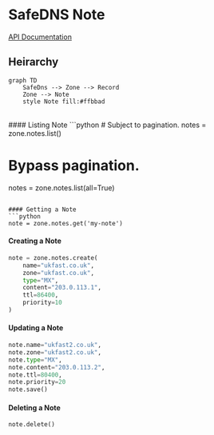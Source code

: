# SafeDNS Note
[API Documentation](https://developers.ukfast.io/documentation/safedns#/Notes)

## Heirarchy
```mermaid
graph TD
    SafeDns --> Zone --> Record
    Zone --> Note
    style Note fill:#ffbbad
```
<br>
#### Listing Note
```python
# Subject to pagination.
notes = zone.notes.list()

# Bypass pagination.
notes = zone.notes.list(all=True)
```

#### Getting a Note
```python
note = zone.notes.get('my-note')
```

#### Creating a Note
```python
note = zone.notes.create(
    name="ukfast.co.uk",
    zone="ukfast.co.uk",
    type="MX",
    content="203.0.113.1",
    ttl=86400,
    priority=10
)
```

#### Updating a Note
```python
note.name="ukfast2.co.uk",
note.zone="ukfast2.co.uk",
note.type="MX",
note.content="203.0.113.2",
note.ttl=80400,
note.priority=20
note.save()
```

#### Deleting a Note
```python
note.delete()
```